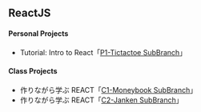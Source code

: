 ## **ReactJS**

#### **Personal Projects**
* Tutorial: Intro to React「[P1-Tictactoe SubBranch](https://github.com/s20016/ReactJS/tree/tictactoe)」

#### **Class Projects**
* 作りながら学ぶ REACT「[C1-Moneybook SubBranch]()」
* 作りながら学ぶ REACT「[C2-Janken SubBranch]()」